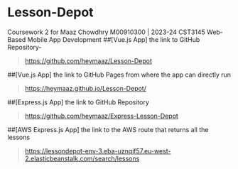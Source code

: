 # Lesson-Depot
Coursework 2 for Maaz Chowdhry M00910300 | 2023-24 CST3145 Web-Based Mobile App Development
##[Vue.js App] the link to GitHub Repository-
>https://github.com/heymaaz/Lesson-Depot

##[Vue.js App] the link to GitHub Pages from where the app can directly run 
>https://heymaaz.github.io/Lesson-Depot/

##[Express.js App] the link to GitHub Repository 
>https://github.com/heymaaz/Express-Lesson-Depot

##[AWS Express.js App] the link to the AWS route that returns all the lessons 
>https://lessondepot-env-3.eba-uznqjf57.eu-west-2.elasticbeanstalk.com/search/lessons